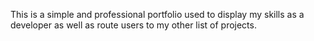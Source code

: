 This is a simple and professional portfolio used to display my skills as a developer as well as route users to my other list of projects.
